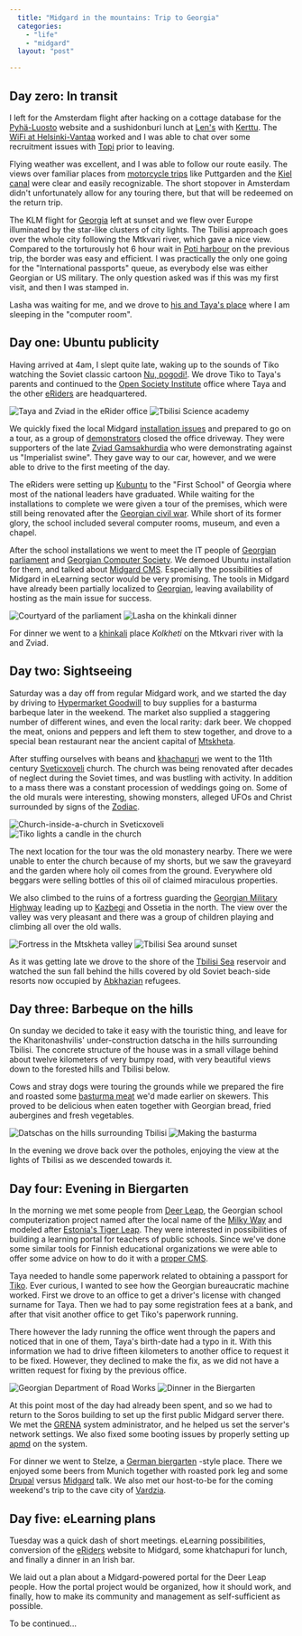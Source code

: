 ```yaml
---
  title: "Midgard in the mountains: Trip to Georgia"
  categories: 
    - "life"
    - "midgard"
  layout: "post"

---
```

## Day zero: In transit

I left for the Amsterdam flight after hacking on a cottage database for the [Pyh&auml;-Luosto][1] website and a sushidonburi lunch at [Len's][2] with [Kerttu][3]. The [WiFi at Helsinki-Vantaa][4] worked and I was able to chat over some recruitment issues with [Topi][5] prior to leaving.

Flying weather was excellent, and I was able to follow our route easily. The views over familiar places from [motorcycle trips][6] like Puttgarden and the [Kiel canal][30] were clear and easily recognizable. The short stopover in Amsterdam didn't unfortunately allow for any touring there, but that will be redeemed on the return trip.

The KLM flight for [Georgia][21] left at sunset and we flew over Europe illuminated by the star-like clusters of city lights. The Tbilisi approach goes over the whole city following the Mtkvari river, which gave a nice view. Compared to the torturously hot 6 hour wait in [Poti harbour][8] on the previous trip, the border was easy and efficient. I was practically the only one going for the "International passports" queue, as everybody else was either Georgian or US military. The only question asked was if this was my first visit, and then I was stamped in.

Lasha was waiting for me, and we drove to [his and Taya's place][7] where I am sleeping in the "computer room".

## Day one: Ubuntu publicity

Having arrived at 4am, I slept quite late, waking up to the sounds of Tiko watching the Soviet classic cartoon [Nu, pogodi!][9]. We drove Tiko to Taya's parents and continued to the [Open Society Institute][10] office where Taya and the other [eRiders][11] are headquartered.

![Taya and Zviad in the eRider office](http://bergie.iki.fi/midcom-serveattachmentguid-cab22910ef1bfe0de0fe7c8bc79b103b/Georgian_eRider_office.jpg) ![Tbilisi Science academy](http://bergie.iki.fi/midcom-serveattachmentguid-1b1bed8e2c1d1a25f760789abcf2bcec/Tbilisi_science_academy.jpg)

We quickly fixed the local Midgard [installation issues][12] and prepared to go on a tour, as a group of [demonstrators][15] closed the office driveway. They were supporters of the late [Zviad Gamsakhurdia][13] who were demonstrating against us "Imperialist swine". They gave way to our car, however, and we were able to drive to the first meeting of the day.

The eRiders were setting up [Kubuntu][14] to the "First School" of Georgia where most of the national leaders have graduated. While waiting for the installations to complete we were given a tour of the premises, which were still being renovated after the [Georgian civil war][16]. While short of its former glory, the school included several computer rooms, museum, and even a chapel.

After the school installations we went to meet the IT people of [Georgian parliament][17] and [Georgian Computer Society][20]. We demoed Ubuntu installation for them, and talked about [Midgard CMS][18]. Especially the possibilities of Midgard in eLearning sector would be very promising. The tools in Midgard have already been partially localized to [Georgian][19], leaving availability of hosting as the main issue for success.

![Courtyard of the parliament](http://bergie.iki.fi/midcom-serveattachmentguid-1c7c9d98133eeac021413554ae0d34d8/Georgian_parliament_courtyard.jpg) ![Lasha on the khinkali dinner](http://bergie.iki.fi/midcom-serveattachmentguid-3e52ec8c753d026091cf28f2ccbb6d73/Khinkali_dinner_in_Kolkheti.jpg)

For dinner we went to a [khinkali][22] place _Kolkheti_ on the Mtkvari river with Ia and Zviad.

## Day two: Sightseeing

Saturday was a day off from regular Midgard work, and we started the day by driving to [Hypermarket Goodwill][23] to buy supplies for a basturma barbeque later in the weekend. The market also supplied a staggering number of different wines, and even the local rarity: dark beer. We chopped the meat, onions and peppers and left them to stew together, and drove to a special bean restaurant near the ancient capital of [Mtskheta][24].

After stuffing ourselves with beans and [khachapuri][25] we went to the 11th century [Sveticxoveli][26] church. The church was being renovated after decades of neglect during the Soviet times, and was bustling with activity. In addition to a mass there was a constant procession of weddings going on. Some of the old murals were interesting, showing monsters, alleged UFOs and Christ surrounded by signs of the [Zodiac][27].

![Church-inside-a-church in Sveticxoveli](http://bergie.iki.fi/midcom-serveattachmentguid-a42ee416180feeb83ef3371b2eb2bc66/Church_inside_the_church.jpg) ![Tiko lights a candle in the church](http://bergie.iki.fi/midcom-serveattachmentguid-d72ad7a43bb17fdeed24f614664d1e25/Tiko_lights_a_candle.jpg)

The next location for the tour was the old monastery nearby. There we were unable to enter the church because of my shorts, but we saw the graveyard and the garden where holy oil comes from the ground. Everywhere old beggars were selling bottles of this oil of claimed miraculous properties.

We also climbed to the ruins of a fortress guarding the [Georgian Military Highway][28] leading up to [Kazbegi][29] and Ossetia in the north. The view over the valley was very pleasant and there was a group of children playing and climbing all over the old walls.

![Fortress in the Mtskheta valley](http://bergie.iki.fi/midcom-serveattachmentguid-1fbacefa9454b58c972782a91c2e2e6c/Fortress_in_Mtskheta_valley.jpg) ![Tbilisi Sea around sunset](http://bergie.iki.fi/midcom-serveattachmentguid-740bb1596096d7b0ff5f4c159c3043fa/The_Tbilisi_Sea.jpg)

As it was getting late we drove to the shore of the [Tbilisi Sea][31] reservoir and watched the sun fall behind the hills covered by old Soviet beach-side resorts now occupied by [Abkhazian][32] refugees.

## Day three: Barbeque on the hills

On sunday we decided to take it easy with the touristic thing, and leave for the Kharitonashvilis' under-construction datscha in the hills surrounding Tbilisi. The concrete structure of the house was in a small village behind about twelve kilometers of very bumpy road, with very beautiful views down to the forested hills and Tbilisi below.

Cows and stray dogs were touring the grounds while we prepared the fire and roasted some [basturma meat][33] we'd made earlier on skewers. This proved to be delicious when eaten together with Georgian bread, fried aubergines and fresh vegetables.

![Datschas on the hills surrounding Tbilisi](http://bergie.iki.fi/midcom-serveattachmentguid-c4c076751289730a524d5f310a64fd9a/Datschas_in_the_hills.jpg) ![Making the basturma](http://bergie.iki.fi/midcom-serveattachmentguid-7797546f25100ba94ddb37285b695aaa/Making_shashlik.jpg)


In the evening we drove back over the potholes, enjoying the view at the lights of Tbilisi as we descended towards it.

## Day four: Evening in Biergarten

In the morning we met some people from [Deer Leap][34], the Georgian school computerization project named after the local name of the [Milky Way][35] and modeled after [Estonia's Tiger Leap][36]. They were interested in possibilities of building a learning portal for teachers of public schools. Since we've done some similar tools for Finnish educational organizations we were able to offer some advice on how to do it with a [proper CMS][18].

Taya needed to handle some paperwork related to obtaining a passport for [Tiko][38]. Ever curious, I wanted to see how the Georgian bureaucratic machine worked. First we drove to an office to get a driver's license with changed surname for Taya. Then we had to pay some registration fees at a bank, and after that visit another office to get Tiko's paperwork running.

There however the lady running the office went through the papers and noticed that in one of them, Taya's birth-date had a typo in it. With this information we had to drive fifteen kilometers to another office to request it to be fixed. However, they declined to make the fix, as we did not have a written request for fixing by the previous office.

![Georgian Department of Road Works](http://bergie.iki.fi/midcom-serveattachmentguid-ea05c86e8126322f68148f59bc4a3252/Georgian_Road_Works_Department.jpg) ![Dinner in the Biergarten](http://bergie.iki.fi/midcom-serveattachmentguid-b5f68cbe3fd66e4955ad9c551f9d4507/Biergarten_Stelze_dinner.jpg)

At this point most of the day had already been spent, and so we had to return to the Soros building to set up the first public Midgard server there. We met the [GRENA][37] system administrator, and he helped us set the server's network settings. We also fixed some booting issues by properly setting up [apmd][39] on the system.

For dinner we went to Stelze, a [German biergarten][40] -style place. There we enjoyed some beers from Munich together with roasted pork leg and some [Drupal][41] versus [Midgard][18] talk. We also met our host-to-be for the coming weekend's trip to the cave city of [Vardzia][42].

## Day five: eLearning plans

Tuesday was a quick dash of short meetings. eLearning possibilities, conversion of the [eRiders][11] website to Midgard, some khatchapuri for lunch, and finally a dinner in an Irish bar.

We laid out a plan about a Midgard-powered portal for the Deer Leap people. How the portal project would be organized, how it should work, and finally, how to make its community and management as self-sufficient as possible.

<!--
## Day six: Presidentspotting

- Defunct Wifi in cafe
- Tbilisi metro
- Spotting Ms. Halonen, short convoy trip
- Old Tbilisi
- Sans Souci, Wifi working

## Day seven: Successes and defeats
-->

To be continued...

[1]: http://www.pyha.fi/
[2]: http://www.lens.fi/
[3]: http://www.helsinki.fi/~kmakila/
[4]: http://beta.plazes.com/plaze/60d9954440ab4e07973aa9adca0647fc/
[5]: http://www.nemein.com/people/tktuomin/
[6]: http://www.routamc.org/
[7]: http://beta.plazes.com/plaze/a1ffcf408045775bb23a71fbb56b2ab5/
[8]: http://www.routamc.org/gallery/black-sea-2004/IMG_5303
[9]: http://www.imdb.com/title/tt0234355/
[10]: http://www.soros.org/
[11]: http://eriders.ge/en/news/
[12]: http://www.midgard-project.org/midcom-permalink-29f5b49f8a0915635a98a8422f2e31e9
[13]: http://en.wikipedia.org/wiki/Zviad_Gamsakhurdia
[14]: http://www.kubuntu.org/
[15]: http://bergie.iki.fi/moblog/2005-09-23-1127476203
[16]: http://en.wikipedia.org/wiki/Georgian_Civil_War
[17]: http://www.parliament.ge/
[18]: http://www.midgard-project.org/
[19]: http://en.wikipedia.org/wiki/Georgian_language
[20]: http://www.computer.org.ge/
[21]: http://en.wikipedia.org/wiki/Georgia_%28country%29
[22]: http://www.agbu.org/agbunews/display.asp?A_ID=156
[23]: http://www.bsj.ge/newspaper/2005/01/26/EEpyZuVFVAqLJHlwWF
[24]: http://en.wikipedia.org/wiki/Mtskheta
[25]: http://ilforno.typepad.com/il_forno/2004/01/khachapuri_chee.html
[26]: http://www.world66.com/europe/georgia/mtskheta
[27]: http://en.wikipedia.org/wiki/Zodiac
[28]: http://vdjorbenadze.tripod.com/Kazbegi/Kazbegi.htm
[29]: http://www.world66.com/europe/georgia/kazbegi
[30]: http://en.wikipedia.org/wiki/Kiel_Canal
[31]: http://www.xcaucasus.org/tbilisisea.html
[32]: http://en.wikipedia.org/wiki/Abkhazia
[33]: http://www.russianfoods.com/recipes/item0012A/default.asp
[34]: http://www.dlf.ge/en/
[35]: http://en.wikipedia.org/wiki/Milky_way
[36]: http://www.undp.org/dpa/choices/2000/june/p10-12.htm
[37]: http://www.grena.ge/english/index.html
[38]: http://www.routamc.org/gallery/black-sea-2004/IMG_5511
[39]: http://packages.debian.org/stable/admin/apmd
[40]: http://en.wikipedia.org/wiki/Biergarten
[41]: http://drupal.org/
[42]: http://www.pilotguides.com/destination_guide/middle_east_and_north_africa/georgia_and_armenia/vardzia_caves.php